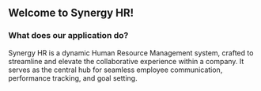 ## Welcome to Synergy HR!

### What does our application do?

Synergy HR is a dynamic Human Resource Management system, crafted to streamline and elevate the collaborative experience within a company. It serves as the central hub for seamless employee communication, performance tracking, and goal setting.
